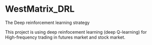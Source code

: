 # WestMatrix_DRL
The Deep reinforcement learning strategy

This project is using deep reinfocement learning (deep Q-learning) for High-frequency trading in futures market and stock market.
